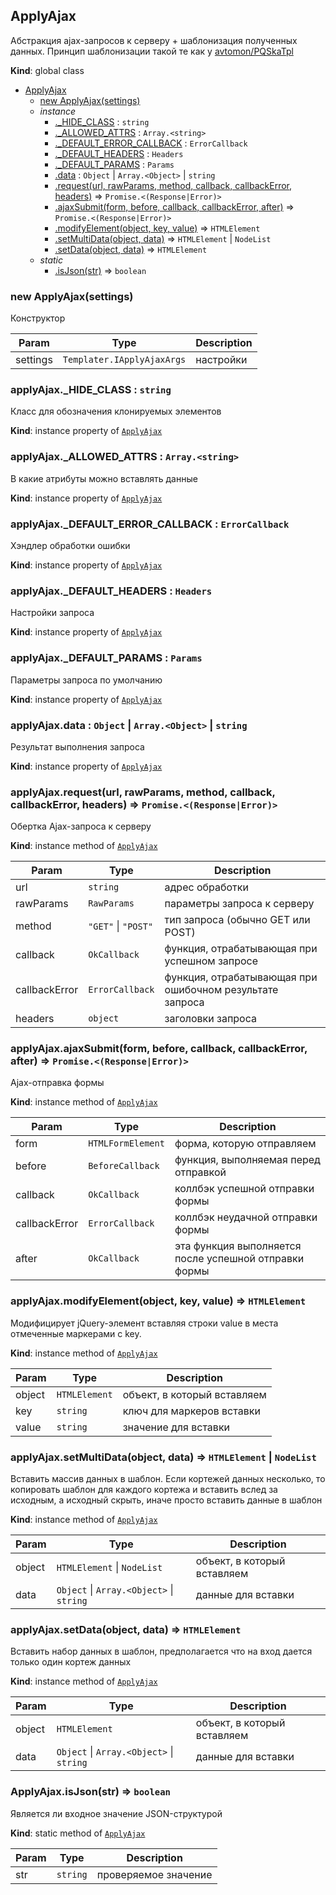 <a name="ApplyAjax"></a>

## ApplyAjax
Абстракция ajax-запросов к серверу + шаблонизация полученных данных. Принцип шаблонизации такой те как у [avtomon/PQSkaTpl](https://github.com/avtomon/PQSkaTpl)

**Kind**: global class  

* [ApplyAjax](#ApplyAjax)
    * [new ApplyAjax(settings)](#new_ApplyAjax_new)
    * _instance_
        * [._HIDE_CLASS](#ApplyAjax+_HIDE_CLASS) : <code>string</code>
        * [._ALLOWED_ATTRS](#ApplyAjax+_ALLOWED_ATTRS) : <code>Array.&lt;string&gt;</code>
        * [._DEFAULT_ERROR_CALLBACK](#ApplyAjax+_DEFAULT_ERROR_CALLBACK) : <code>ErrorCallback</code>
        * [._DEFAULT_HEADERS](#ApplyAjax+_DEFAULT_HEADERS) : <code>Headers</code>
        * [._DEFAULT_PARAMS](#ApplyAjax+_DEFAULT_PARAMS) : <code>Params</code>
        * [.data](#ApplyAjax+data) : <code>Object</code> \| <code>Array.&lt;Object&gt;</code> \| <code>string</code>
        * [.request(url, rawParams, method, callback, callbackError, headers)](#ApplyAjax+request) ⇒ <code>Promise.&lt;(Response\|Error)&gt;</code>
        * [.ajaxSubmit(form, before, callback, callbackError, after)](#ApplyAjax+ajaxSubmit) ⇒ <code>Promise.&lt;(Response\|Error)&gt;</code>
        * [.modifyElement(object, key, value)](#ApplyAjax+modifyElement) ⇒ <code>HTMLElement</code>
        * [.setMultiData(object, data)](#ApplyAjax+setMultiData) ⇒ <code>HTMLElement</code> \| <code>NodeList</code>
        * [.setData(object, data)](#ApplyAjax+setData) ⇒ <code>HTMLElement</code>
    * _static_
        * [.isJson(str)](#ApplyAjax.isJson) ⇒ <code>boolean</code>

<a name="new_ApplyAjax_new"></a>

### new ApplyAjax(settings)
Конструктор


| Param | Type | Description |
| --- | --- | --- |
| settings | <code>Templater.IApplyAjaxArgs</code> | настройки |

<a name="ApplyAjax+_HIDE_CLASS"></a>

### applyAjax._HIDE_CLASS : <code>string</code>
Класс для обозначения клонируемых элементов

**Kind**: instance property of [<code>ApplyAjax</code>](#ApplyAjax)  
<a name="ApplyAjax+_ALLOWED_ATTRS"></a>

### applyAjax._ALLOWED_ATTRS : <code>Array.&lt;string&gt;</code>
В какие атрибуты можно вставлять данные

**Kind**: instance property of [<code>ApplyAjax</code>](#ApplyAjax)  
<a name="ApplyAjax+_DEFAULT_ERROR_CALLBACK"></a>

### applyAjax._DEFAULT_ERROR_CALLBACK : <code>ErrorCallback</code>
Хэндлер обработки ошибки

**Kind**: instance property of [<code>ApplyAjax</code>](#ApplyAjax)  
<a name="ApplyAjax+_DEFAULT_HEADERS"></a>

### applyAjax._DEFAULT_HEADERS : <code>Headers</code>
Настройки запроса

**Kind**: instance property of [<code>ApplyAjax</code>](#ApplyAjax)  
<a name="ApplyAjax+_DEFAULT_PARAMS"></a>

### applyAjax._DEFAULT_PARAMS : <code>Params</code>
Параметры запроса по умолчанию

**Kind**: instance property of [<code>ApplyAjax</code>](#ApplyAjax)  
<a name="ApplyAjax+data"></a>

### applyAjax.data : <code>Object</code> \| <code>Array.&lt;Object&gt;</code> \| <code>string</code>
Результат выполнения запроса

**Kind**: instance property of [<code>ApplyAjax</code>](#ApplyAjax)  
<a name="ApplyAjax+request"></a>

### applyAjax.request(url, rawParams, method, callback, callbackError, headers) ⇒ <code>Promise.&lt;(Response\|Error)&gt;</code>
Обертка Ajax-запроса к серверу

**Kind**: instance method of [<code>ApplyAjax</code>](#ApplyAjax)  

| Param | Type | Description |
| --- | --- | --- |
| url | <code>string</code> | адрес обработки |
| rawParams | <code>RawParams</code> | параметры запроса к серверу |
| method | <code>&quot;GET&quot;</code> \| <code>&quot;POST&quot;</code> | тип запроса (обычно GET или POST) |
| callback | <code>OkCallback</code> | функция, отрабатывающая при успешном запросе |
| callbackError | <code>ErrorCallback</code> | функция, отрабатывающая при ошибочном результате запроса |
| headers | <code>object</code> | заголовки запроса |

<a name="ApplyAjax+ajaxSubmit"></a>

### applyAjax.ajaxSubmit(form, before, callback, callbackError, after) ⇒ <code>Promise.&lt;(Response\|Error)&gt;</code>
Ajax-отправка формы

**Kind**: instance method of [<code>ApplyAjax</code>](#ApplyAjax)  

| Param | Type | Description |
| --- | --- | --- |
| form | <code>HTMLFormElement</code> | форма, которую отправляем |
| before | <code>BeforeCallback</code> | функция, выполняемая перед отправкой |
| callback | <code>OkCallback</code> | коллбэк успешной отправки формы |
| callbackError | <code>ErrorCallback</code> | коллбэк неудачной отправки формы |
| after | <code>OkCallback</code> | эта функция выполняется после успешной отправки формы |

<a name="ApplyAjax+modifyElement"></a>

### applyAjax.modifyElement(object, key, value) ⇒ <code>HTMLElement</code>
Модифицирует jQuery-элемент вставляя строки value в места отмеченные маркерами с key.

**Kind**: instance method of [<code>ApplyAjax</code>](#ApplyAjax)  

| Param | Type | Description |
| --- | --- | --- |
| object | <code>HTMLElement</code> | объект, в который вставляем |
| key | <code>string</code> | ключ для маркеров вставки |
| value | <code>string</code> | значение для вставки |

<a name="ApplyAjax+setMultiData"></a>

### applyAjax.setMultiData(object, data) ⇒ <code>HTMLElement</code> \| <code>NodeList</code>
Вставить массив данных в шаблон. Если кортежей данных несколько, то копировать шаблон для каждого кортежа и вставить вслед за исходным,а исходный скрыть, иначе просто вставить данные в шаблон

**Kind**: instance method of [<code>ApplyAjax</code>](#ApplyAjax)  

| Param | Type | Description |
| --- | --- | --- |
| object | <code>HTMLElement</code> \| <code>NodeList</code> | объект, в который вставляем |
| data | <code>Object</code> \| <code>Array.&lt;Object&gt;</code> \| <code>string</code> | данные для вставки |

<a name="ApplyAjax+setData"></a>

### applyAjax.setData(object, data) ⇒ <code>HTMLElement</code>
Вставить набор данных в шаблон, предполагается что на вход дается только один кортеж данных

**Kind**: instance method of [<code>ApplyAjax</code>](#ApplyAjax)  

| Param | Type | Description |
| --- | --- | --- |
| object | <code>HTMLElement</code> | объект, в который вставляем |
| data | <code>Object</code> \| <code>Array.&lt;Object&gt;</code> \| <code>string</code> | данные для вставки |

<a name="ApplyAjax.isJson"></a>

### ApplyAjax.isJson(str) ⇒ <code>boolean</code>
Является ли входное значение JSON-структурой

**Kind**: static method of [<code>ApplyAjax</code>](#ApplyAjax)  

| Param | Type | Description |
| --- | --- | --- |
| str | <code>string</code> | проверяемое значение |

